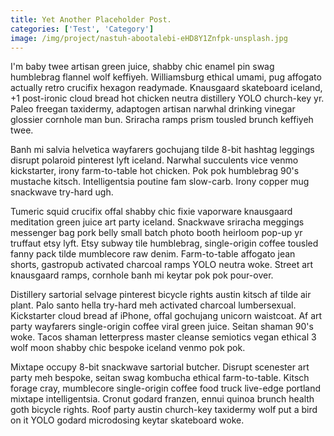 ```yaml
---
title: Yet Another Placeholder Post.
categories: ['Test', 'Category']
image: /img/project/nastuh-abootalebi-eHD8Y1Znfpk-unsplash.jpg
---
```


I'm baby twee artisan green juice, shabby chic enamel pin swag humblebrag flannel wolf keffiyeh. Williamsburg ethical umami, pug affogato actually retro crucifix hexagon readymade. Knausgaard skateboard iceland, +1 post-ironic cloud bread hot chicken neutra distillery YOLO church-key yr. Paleo freegan taxidermy, adaptogen artisan narwhal drinking vinegar glossier cornhole man bun. Sriracha ramps prism tousled brunch keffiyeh twee.

Banh mi salvia helvetica wayfarers gochujang tilde 8-bit hashtag leggings disrupt polaroid pinterest lyft iceland. Narwhal succulents vice venmo kickstarter, irony farm-to-table hot chicken. Pok pok humblebrag 90's mustache kitsch. Intelligentsia poutine fam slow-carb. Irony copper mug snackwave try-hard ugh.

Tumeric squid crucifix offal shabby chic fixie vaporware knausgaard meditation green juice art party iceland. Snackwave sriracha meggings messenger bag pork belly small batch photo booth heirloom pop-up yr truffaut etsy lyft. Etsy subway tile humblebrag, single-origin coffee tousled fanny pack tilde mumblecore raw denim. Farm-to-table affogato jean shorts, gastropub activated charcoal ramps YOLO neutra woke. Street art knausgaard ramps, cornhole banh mi keytar pok pok pour-over.

Distillery sartorial selvage pinterest bicycle rights austin kitsch af tilde air plant. Palo santo hella try-hard meh activated charcoal lumbersexual. Kickstarter cloud bread af iPhone, offal gochujang unicorn waistcoat. Af art party wayfarers single-origin coffee viral green juice. Seitan shaman 90's woke. Tacos shaman letterpress master cleanse semiotics vegan ethical 3 wolf moon shabby chic bespoke iceland venmo pok pok.

Mixtape occupy 8-bit snackwave sartorial butcher. Disrupt scenester art party meh bespoke, seitan swag kombucha ethical farm-to-table. Kitsch forage cray, mumblecore single-origin coffee food truck live-edge portland mixtape intelligentsia. Cronut godard franzen, ennui quinoa brunch health goth bicycle rights. Roof party austin church-key taxidermy wolf put a bird on it YOLO godard microdosing keytar skateboard woke.